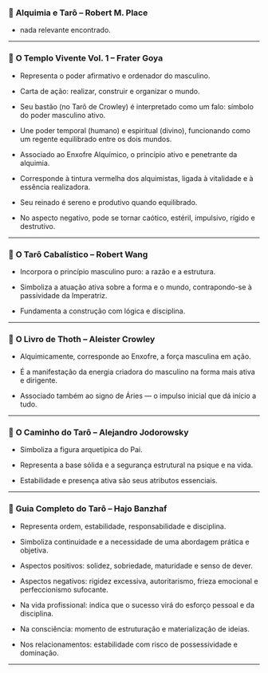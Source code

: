 ### 📘 **Alquimia e Tarô – Robert M. Place**

  * nada relevante encontrado.

---

### 📙 **O Templo Vivente Vol. 1 – Frater Goya**

  * Representa o poder afirmativo e ordenador do masculino.

  * Carta de ação: realizar, construir e organizar o mundo.

  * Seu bastão (no Tarô de Crowley) é interpretado como um falo: símbolo do poder masculino ativo.

  * Une poder temporal (humano) e espiritual (divino), funcionando como um regente equilibrado entre os dois mundos.

  * Associado ao Enxofre Alquímico, o princípio ativo e penetrante da alquimia.

  * Corresponde à tintura vermelha dos alquimistas, ligada à vitalidade e à essência realizadora.

  * Seu reinado é sereno e produtivo quando equilibrado.

  * No aspecto negativo, pode se tornar caótico, estéril, impulsivo, rígido e destrutivo.


---

### 📕 **O Tarô Cabalístico – Robert Wang**

  * Incorpora o princípio masculino puro: a razão e a estrutura.

  * Simboliza a atuação ativa sobre a forma e o mundo, contrapondo-se à passividade da Imperatriz.

  * Fundamenta a construção com lógica e disciplina.

---

### 📒 **O Livro de Thoth – Aleister Crowley**

  * Alquimicamente, corresponde ao Enxofre, a força masculina em ação.

  * É a manifestação da energia criadora do masculino na forma mais ativa e dirigente.

  * Associado também ao signo de Áries — o impulso inicial que dá início a tudo.

---

### 📓 **O Caminho do Tarô – Alejandro Jodorowsky**

  * Simboliza a figura arquetípica do Pai.

  * Representa a base sólida e a segurança estrutural na psique e na vida.

  * Estabilidade e presença ativa são seus atributos essenciais.

---

### 📔 **Guia Completo do Tarô – Hajo Banzhaf**

  * Representa ordem, estabilidade, responsabilidade e disciplina.

  * Simboliza continuidade e a necessidade de uma abordagem prática e objetiva.

  * Aspectos positivos: solidez, sobriedade, maturidade e senso de dever.

  * Aspectos negativos: rigidez excessiva, autoritarismo, frieza emocional e perfeccionismo sufocante.

  * Na vida profissional: indica que o sucesso virá do esforço pessoal e da disciplina.

  * Na consciência: momento de estruturação e materialização de ideias.

  * Nos relacionamentos: estabilidade com risco de possessividade e dominação.

---